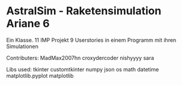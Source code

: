 # AstralSim - Raketensimulation Ariane 6
Ein Klasse. 11 IMP Projekt
9 Userstories in einem Programm mit ihren Simulationen

Contributers:
MadMax2007hn
croxydercoder
nishyyyy
sara

Libs used:
tkinter
customtkinter
numpy
json
os
math
datetime
matplotlib.pyplot
matplotlib
